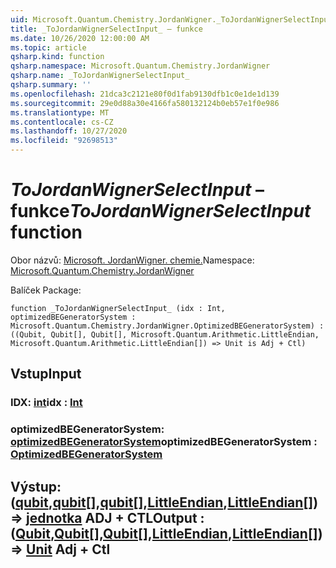 ```yaml
---
uid: Microsoft.Quantum.Chemistry.JordanWigner._ToJordanWignerSelectInput_
title: _ToJordanWignerSelectInput_ – funkce
ms.date: 10/26/2020 12:00:00 AM
ms.topic: article
qsharp.kind: function
qsharp.namespace: Microsoft.Quantum.Chemistry.JordanWigner
qsharp.name: _ToJordanWignerSelectInput_
qsharp.summary: ''
ms.openlocfilehash: 21dca3c2121e80f0d1fab9130dfb1c0e1de1d139
ms.sourcegitcommit: 29e0d88a30e4166fa580132124b0eb57e1f0e986
ms.translationtype: MT
ms.contentlocale: cs-CZ
ms.lasthandoff: 10/27/2020
ms.locfileid: "92698513"
---
```

# <a name="_tojordanwignerselectinput_-function"></a><span data-ttu-id="671b3-102">_ToJordanWignerSelectInput_ – funkce</span><span class="sxs-lookup"><span data-stu-id="671b3-102">_ToJordanWignerSelectInput_ function</span></span>

<span data-ttu-id="671b3-103">Obor názvů: [Microsoft. JordanWigner. chemie.](xref:Microsoft.Quantum.Chemistry.JordanWigner)</span><span class="sxs-lookup"><span data-stu-id="671b3-103">Namespace: [Microsoft.Quantum.Chemistry.JordanWigner](xref:Microsoft.Quantum.Chemistry.JordanWigner)</span></span>

<span data-ttu-id="671b3-104">Balíček [](https://nuget.org/packages/)</span><span class="sxs-lookup"><span data-stu-id="671b3-104">Package: [](https://nuget.org/packages/)</span></span>




```qsharp
function _ToJordanWignerSelectInput_ (idx : Int, optimizedBEGeneratorSystem : Microsoft.Quantum.Chemistry.JordanWigner.OptimizedBEGeneratorSystem) : ((Qubit, Qubit[], Qubit[], Microsoft.Quantum.Arithmetic.LittleEndian, Microsoft.Quantum.Arithmetic.LittleEndian[]) => Unit is Adj + Ctl)
```


## <a name="input"></a><span data-ttu-id="671b3-105">Vstup</span><span class="sxs-lookup"><span data-stu-id="671b3-105">Input</span></span>

### <a name="idx--int"></a><span data-ttu-id="671b3-106">IDX: [int](xref:microsoft.quantum.lang-ref.int)</span><span class="sxs-lookup"><span data-stu-id="671b3-106">idx : [Int](xref:microsoft.quantum.lang-ref.int)</span></span>




### <a name="optimizedbegeneratorsystem--optimizedbegeneratorsystem"></a><span data-ttu-id="671b3-107">optimizedBEGeneratorSystem: [optimizedBEGeneratorSystem](xref:Microsoft.Quantum.Chemistry.JordanWigner.OptimizedBEGeneratorSystem)</span><span class="sxs-lookup"><span data-stu-id="671b3-107">optimizedBEGeneratorSystem : [OptimizedBEGeneratorSystem](xref:Microsoft.Quantum.Chemistry.JordanWigner.OptimizedBEGeneratorSystem)</span></span>





## <a name="output--qubitqubitqubitlittleendianlittleendian--unit-adj--ctl"></a><span data-ttu-id="671b3-108">Výstup: ([qubit](xref:microsoft.quantum.lang-ref.qubit),[qubit](xref:microsoft.quantum.lang-ref.qubit)[],[qubit](xref:microsoft.quantum.lang-ref.qubit)[],[LittleEndian](xref:Microsoft.Quantum.Arithmetic.LittleEndian),[LittleEndian](xref:Microsoft.Quantum.Arithmetic.LittleEndian)[]) => [jednotka](xref:microsoft.quantum.lang-ref.unit) ADJ + CTL</span><span class="sxs-lookup"><span data-stu-id="671b3-108">Output : ([Qubit](xref:microsoft.quantum.lang-ref.qubit),[Qubit](xref:microsoft.quantum.lang-ref.qubit)[],[Qubit](xref:microsoft.quantum.lang-ref.qubit)[],[LittleEndian](xref:Microsoft.Quantum.Arithmetic.LittleEndian),[LittleEndian](xref:Microsoft.Quantum.Arithmetic.LittleEndian)[]) => [Unit](xref:microsoft.quantum.lang-ref.unit) Adj + Ctl</span></span>

